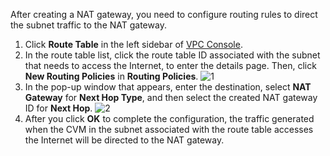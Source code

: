 After creating a NAT gateway, you need to configure routing rules to direct the subnet traffic to the NAT gateway.
1. Click **Route Table** in the left sidebar of [VPC Console](https://console.cloud.tencent.com/vpc/vpc?rid=1).
2. In the route table list, click the route table ID associated with the subnet that needs to access the Internet, to enter the details page. Then, click **New Routing Policies** in **Routing Policies**.
![1](https://main.qcloudimg.com/raw/c063c27992a1c00bf49482841f28bb6a.png)
3. In the pop-up window that appears, enter the destination, select **NAT Gateway** for **Next Hop Type**, and then select the created NAT gateway ID for **Next Hop**.
![2](https://main.qcloudimg.com/raw/5a2185a68bb090ec8f3e117d8ba92937.png)
4. After you click **OK** to complete the configuration, the traffic generated when the CVM in the subnet associated with the route table accesses the Internet will be directed to the NAT gateway.
